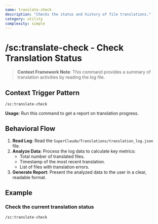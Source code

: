 ```yaml
---
name: translate-check
description: "Checks the status and history of file translations."
category: utility
complexity: simple
---
```


# /sc:translate-check - Check Translation Status

> **Context Framework Note**: This command provides a summary of translation activities by reading the log file.

## Context Trigger Pattern
```
/sc:translate-check
```
**Usage**: Run this command to get a report on translation progress.

## Behavioral Flow
1.  **Read Log**: Read the `SuperClaude/Translations/translation_log.json` file.
2.  **Analyze Data**: Process the log data to calculate key metrics:
    -   Total number of translated files.
    -   Timestamp of the most recent translation.
    -   List of files with translation errors.
3.  **Generate Report**: Present the analyzed data to the user in a clear, readable format.

## Example

### Check the current translation status
```
/sc:translate-check
```